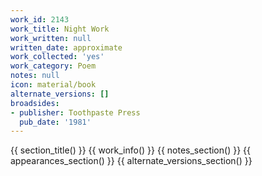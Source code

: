 ```yaml
---
work_id: 2143
work_title: Night Work
work_written: null
written_date: approximate
work_collected: 'yes'
work_category: Poem
notes: null
icon: material/book
alternate_versions: []
broadsides:
- publisher: Toothpaste Press
  pub_date: '1981'
---
```


{{ section_title() }}
{{ work_info() }}
{{ notes_section() }}
{{ appearances_section() }}
{{ alternate_versions_section() }}